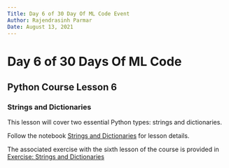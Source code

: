 ```yaml
---
Title: Day 6 of 30 Day Of ML Code Event
Author: Rajendrasinh Parmar
Date: August 13, 2021
---
```


# Day 6 of 30 Days Of ML Code

## Python Course Lesson 6

### Strings and Dictionaries

This lesson will cover two essential Python types: strings and dictionaries.

Follow the notebook [Strings and Dictionaries](./strings-and-dictionaries.ipynb) for lesson details.

The associated exercise with the sixth lesson of the course is provided in [Exercise: Strings and Dictionaries](./exercise-strings-and-dictionaries.ipynb)